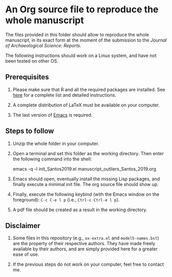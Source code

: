 An Org source file to reproduce the whole manuscript
====================================================

The files provided in this folder should allow to reproduce the whole manuscript, in its exact form at the moment of the submission to the *Journal of Archaeological Science: Reports*.

The following instructions should work on a Linux system, and have not been tested on other OS.

## Prerequisites

1. Please make sure that R and all the required packages are installed. See [here](https://gitlab.com/f.santos/reproducibility-package-for-santos-2019-jasr/blob/master/README.md) for a complete list and detailed instructions.

2. A complete distribution of LaTeX must be available on your computer.

3. The last version of [Emacs](https://www.gnu.org/software/emacs/) is required.

## Steps to follow

1. Unzip the whole folder in your computer.

2. Open a terminal and set this folder as the working directory. Then enter the following command into the shell:

	emacs -q -l init_Santos2019.el manuscript_outliers_Santos_2019.org
	
3. Emacs should open, eventually install the missing Lisp packages, and finally execute a minimal init file. The org source file should show up.

4. Finally, execute the following keybind (with the Emacs window on the foreground): `C-c C-e l p` (i.e., `Ctrl-c Ctrl-e l p`).

5. A pdf file should be created as a result in the working directory.

## Disclaimer

1. Some files in this repository (e.g., `ox-extra.el` and `model5-names.bst`) are the property of their respective authors. They have made freely available by their authors, and are simply provided here for a greater ease of use.

2. If the previous steps do not work on your computer, feel free to contact me.
